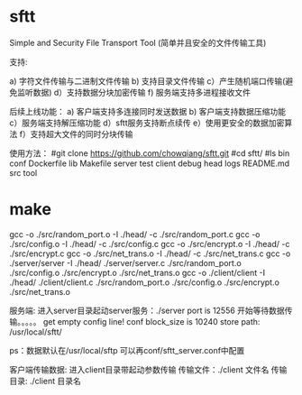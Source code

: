 # sftt

Simple and Security File Transport Tool (简单并且安全的文件传输工具)


支持:

a) 字符文件传输与二进制文件传输
b) 支持目录文件传输
c）产生随机端口传输(避免监听数据)
d）支持数据分块加密传输
f) 服务端支持多进程接收文件


后续上线功能：
a) 客户端支持多连接同时发送数据
b) 客户端支持数据压缩功能
c）服务端支持解压缩功能
d）sftt服务支持断点续传
e）使用更安全的数据加密算法
f）支持超大文件的同时分块传输

使用方法：
#git clone https://github.com/chowqiang/sftt.git
#cd sftt/
#ls
bin     conf   Dockerfile  lib   Makefile   server  test
client  debug  head        logs  README.md  src     tool

# make
gcc -o ./src/random_port.o -I ./head/ -c ./src/random_port.c
gcc -o ./src/config.o -I ./head/ -c ./src/config.c
gcc -o ./src/encrypt.o -I ./head/ -c ./src/encrypt.c
gcc -o ./src/net_trans.o -I ./head/ -c ./src/net_trans.c
gcc -o ./server/server -I ./head/ ./server/server.c ./src/random_port.o ./src/config.o ./src/encrypt.o ./src/net_trans.o
gcc -o ./client/client -I ./head/ ./client/client.c ./src/random_port.o ./src/config.o ./src/encrypt.o ./src/net_trans.o


服务端:
进入server目录起动server服务：./server
port is 12556
开始等待数据传输。。。。。
get empty config line!
conf  block_size is 10240
store path: /usr/local/sftt/

ps：数据默认在/usr/local/sftp  可以再conf/sftt_server.conf中配置


客户端传输数据:
进入client目录带起动参数传输
	传输文件：./client   文件名
	传输目录: ./client   目录名

